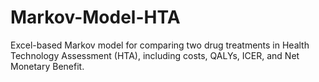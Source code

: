 # Markov-Model-HTA
Excel-based Markov model for comparing two drug treatments in Health Technology Assessment (HTA), including costs, QALYs, ICER, and Net Monetary Benefit.
